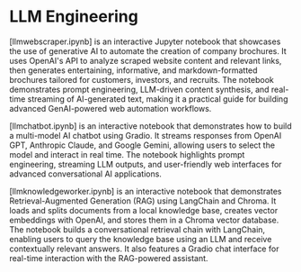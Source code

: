 # LLM Engineering

[llmwebscraper.ipynb] is an interactive Jupyter notebook that showcases the use of generative AI to automate the creation of company brochures. It uses OpenAI's API to analyze scraped website content and relevant links, then generates entertaining, informative, and markdown-formatted brochures tailored for customers, investors, and recruits. The notebook demonstrates prompt engineering, LLM-driven content synthesis, and real-time streaming of AI-generated text, making it a practical guide for building advanced GenAI-powered web automation workflows.

[llmchatbot.ipynb] is an interactive notebook that demonstrates how to build a multi-model AI chatbot using Gradio. It streams responses from OpenAI GPT, Anthropic Claude, and Google Gemini, allowing users to select the model and interact in real time. The notebook highlights prompt engineering, streaming LLM outputs, and user-friendly web interfaces for advanced conversational AI applications.

[llmknowledgeworker.ipynb] is an interactive notebook that demonstrates Retrieval-Augmented Generation (RAG) using LangChain and Chroma. It loads and splits documents from a local knowledge base, creates vector embeddings with OpenAI, and stores them in a Chroma vector database. The notebook builds a conversational retrieval chain with LangChain, enabling users to query the knowledge base using an LLM and receive contextually relevant answers. It also features a Gradio chat interface for real-time interaction with the RAG-powered assistant.

